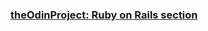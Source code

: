 ### [theOdinProject: Ruby on Rails section](http://www.theodinproject.com/ruby-on-rails "theOdinProject: Ruby on Rails section")

